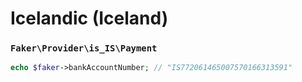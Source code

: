 # Icelandic (Iceland)

### `Faker\Provider\is_IS\Payment`

```php
echo $faker->bankAccountNumber; // "IS772061465007570166313591"
```
